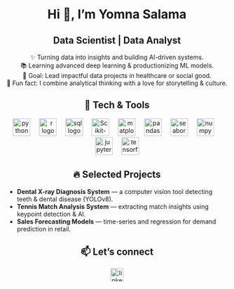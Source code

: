 <div align="center">
  <h1>Hi 👋, I’m Yomna Salama</h1>
  <h2>Data Scientist | Data Analyst</h2>
</div>

<p align="center">
✨ Turning data into insights and building AI-driven systems.<br>
📚 Learning advanced deep learning & productionizing ML models.<br>
🎯 Goal: Lead impactful data projects in healthcare or social good.<br>
🎲 Fun fact: I combine analytical thinking with a love for storytelling & culture.
</p>

<h2 align="center">🔧 Tech & Tools</h2>
<div align="center">
  <img src="https://cdn.jsdelivr.net/gh/devicons/devicon/icons/python/python-original.svg" height="40" alt="python logo" />
  <img width="12" />
  <img src="https://cdn.jsdelivr.net/gh/devicons/devicon/icons/r/r-original.svg" height="40" alt="r logo" />
  <img width="12" />
  <img src="https://www.netgen.co.za/wp-content/uploads/2023/05/SQL-Database.png" height="40" alt="sql logo" />
  <img width="12" />
  <img src="https://upload.wikimedia.org/wikipedia/commons/0/05/Scikit_learn_logo_small.svg" height="40" alt="Scikit-learn logo"/>
  <img width="12" />
  <img src="https://matplotlib.org/_static/logo_light.svg" height="40" alt="matplotlib logo"/>
  <img width="12" />
  <img src="https://pandas.pydata.org/static/img/pandas_secondary_white.svg" height="40" alt="pandas logo"/>
  <img width="12" />
  <img src="https://seaborn.pydata.org/_static/logo-wide-lightbg.svg" height="40" alt="seaborn logo"/>
  <img width="12" />
  <img src="https://upload.wikimedia.org/wikipedia/commons/3/31/NumPy_logo_2020.svg" height="40" alt="numpy logo"/>
  <img width="12" />
  <img src="https://cdn.jsdelivr.net/gh/devicons/devicon/icons/jupyter/jupyter-original.svg" height="40" alt="jupyter logo"/>
  <img width="12" />
  <img src="https://cdn.jsdelivr.net/gh/devicons/devicon/icons/tensorflow/tensorflow-original.svg" height="40" alt="tensorflow logo"/>
</div>

<h2 align="center">🔥 Selected Projects</h2>

- **Dental X-ray Diagnosis System** — a computer vision tool detecting teeth & dental disease (YOLOv8).  
- **Tennis Match Analysis System** — extracting match insights using keypoint detection & AI.  
- **Sales Forecasting Models** — time-series and regression for demand prediction in retail.  

<h2 align="center">📫 Let’s connect</h2>
<p align="center">
  <a href="https://www.linkedin.com/in/yomna-salama-49799b31b/" target="_blank">
    <img src="https://cdn.jsdelivr.net/gh/devicons/devicon/icons/linkedin/linkedin-original.svg" height="30" alt="linkedin logo" />
  </a>
</p>
